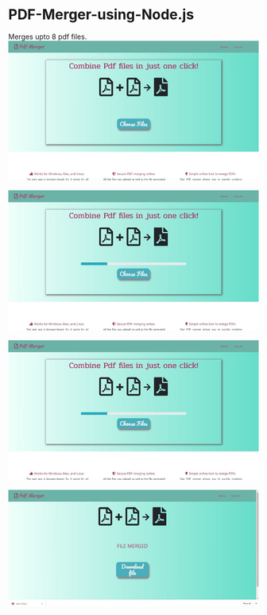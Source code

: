 # PDF-Merger-using-Node.js

Merges upto 8 pdf files.
![choose file](https://github.com/soundarya784/PDF-Merger-using-Node.js/blob/master/views/Screenshot_1_1.jpg?raw=true)<br /><br />
![progress bar](https://github.com/soundarya784/PDF-Merger-using-Node.js/blob/master/views/Screenshot_3_1.jpg?raw=true)<br /><br />
![merge](https://github.com/soundarya784/PDF-Merger-using-Node.js/blob/master/views/Screenshot_3_1.jpg?raw=true)<br /><br />
![download file](https://github.com/soundarya784/PDF-Merger-using-Node.js/blob/master/views/Screenshot_5_1.jpg?raw=true)<br /><br />
